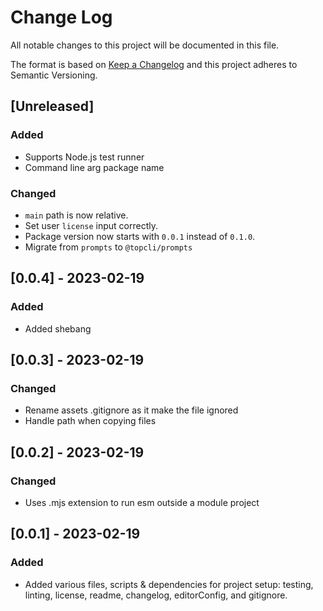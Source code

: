 # Change Log

All notable changes to this project will be documented in this file.

The format is based on [Keep a Changelog](http://keepachangelog.com/) and this project adheres to Semantic Versioning.

## [Unreleased]

### Added

- Supports Node.js test runner
- Command line arg package name

### Changed

- `main` path is now relative.
- Set user `license` input correctly.
- Package version now starts with `0.0.1` instead of `0.1.0`.
- Migrate from `prompts` to `@topcli/prompts`

## [0.0.4] - 2023-02-19

### Added

- Added shebang

## [0.0.3] - 2023-02-19

### Changed

- Rename assets .gitignore as it make the file ignored
- Handle path when copying files

## [0.0.2] - 2023-02-19

### Changed

- Uses .mjs extension to run esm outside a module project

## [0.0.1] - 2023-02-19

### Added

- Added various files, scripts & dependencies for project setup: testing, linting, license, readme, changelog, editorConfig, and gitignore.
